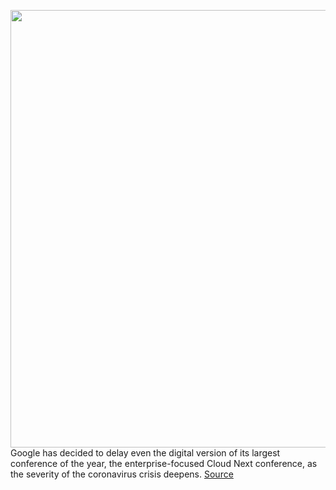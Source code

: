 <img src='https://cdn.vox-cdn.com/thumbor/fk1nnFtST8x7qBAH6Ly5NKu2FEw=/0x0:2040x1360/1200x800/filters:focal(857x517:1183x843)/cdn.vox-cdn.com/uploads/chorus_image/image/66513664/acastro_180427_1777_0003.0.jpg' width='700px' /><br/>
Google has decided to delay even the digital version of its largest conference of the year, the enterprise-focused Cloud Next conference, as the severity of the coronavirus crisis deepens.
<a href='https://www.theverge.com/2020/3/17/21183701/google-cloud-next-delay-indefinitely-coronavirus-digital-event-postponed'> Source <a/>